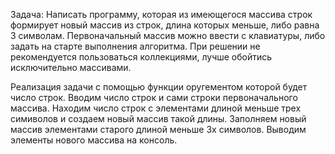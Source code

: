 Задача: Написать программу, которая из имеющегося массива строк формирует новый массив из строк, 
длина которых меньше, либо равна 3 символам. Первоначальный массив можно ввести с клавиатуры, 
либо задать на старте выполнения алгоритма. При решении не рекомендуется пользоваться коллекциями, 
лучше обойтись исключительно массивами.

Реализация задачи с помощью функции оругементом которой будет число строк.
Вводим число строк и сами строки первоначального массива.
Находим число строк с элементами длиной меньше трех симиволов и создаем новый массив такой длины.
Заполняем новый массив элементами старого длиной меньше 3х символов.
Выводим элементы нового массива на консоль.